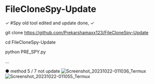 # FileCloneSpy-Update


✓ #Spy old tool edited and update done, ✓

git clone https://github.com/Prekarshamaxx123/FileCloneSpy-Update

cd FileCloneSpy-Update

python PRE_SPY.py

...


● method 5 / 7 not update 
![Screenshot_20231022-011036_Termux](https://github.com/Prekarshamaxx123/FileCloneSpy-Update/assets/92394796/af463730-cc7f-440f-839d-45d09c6a58ef)
![Screenshot_20231022-011055_Termux](https://github.com/Prekarshamaxx123/FileCloneSpy-Update/assets/92394796/189b1625-ccba-4ef6-a907-68537f8ef52f)

